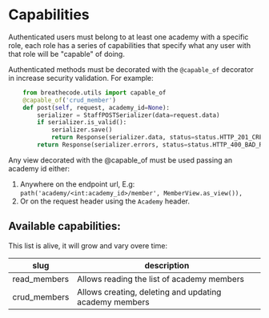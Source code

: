 # Capabilities

Authenticated users must belong to at least one academy with a specific role, each role has a series of capabilities that specify what any user with that role will be "capable" of doing.

Authenticated methods must be decorated with the `@capable_of` decorator in increase security validation. For example:

```python
    from breathecode.utils import capable_of
    @capable_of('crud_member')
    def post(self, request, academy_id=None):
        serializer = StaffPOSTSerializer(data=request.data)
        if serializer.is_valid():
            serializer.save()
            return Response(serializer.data, status=status.HTTP_201_CREATED)
        return Response(serializer.errors, status=status.HTTP_400_BAD_REQUEST)
```

Any view decorated with the @capable_of must be used passing an academy id either:

1. Anywhere on the endpoint url, E.g: `path('academy/<int:academy_id>/member', MemberView.as_view()),`
2. Or on the request header using the `Academy` header.

## Available capabilities:

This list is alive, it will grow and vary overe time:

| slug              | description                                               |
| ----------------- | --------------------------------------------------------- |
| read_members        | Allows reading the list of academy members                |
| crud_members        | Allows creating, deleting and updating academy members    |
